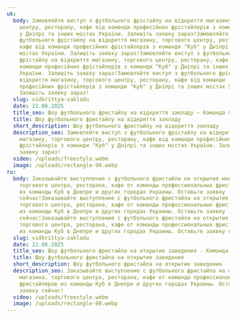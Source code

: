 ```yaml
---
uk:
  body: Замовляйте виступ з футбольного фрістайлу на відкриття магазину, торгового
    центру, ресторану, кафе від команди професійних фрістайлерів з команди "Куб"
    у Дніпрі та інших містах України. Залишіть заявку зараз!Замовляйте виступ з
    футбольного фрістайлу на відкриття магазину, торгового центру, ресторану,
    кафе від команди професійних фрістайлерів з команди "Куб" у Дніпрі та інших
    містах України. Залишіть заявку зараз!Замовляйте виступ з футбольного
    фрістайлу на відкриття магазину, торгового центру, ресторану, кафе від
    команди професійних фрістайлерів з команди "Куб" у Дніпрі та інших містах
    України. Залишіть заявку зараз!Замовляйте виступ з футбольного фрістайлу на
    відкриття магазину, торгового центру, ресторану, кафе від команди
    професійних фрістайлерів з команди "Куб" у Дніпрі та інших містах України.
    Залишіть заявку зараз!
  slug: vidkrittya-zakladu
  date: 21.06.2025
  title_seo: Шоу футбольного фристайлу на відкриття закладу — Команда CUBE
  title: Шоу футбольного фристайлу на відкриття закладу
  short_description: Шоу футбольного фристайлу на відкриття закладу
  description_seo: Замовляйте виступ з футбольного фрістайлу на відкриття
    магазину, торгового центру, ресторану, кафе від команди професійних
    фрістайлерів з команди "Куб" у Дніпрі та інших містах України. Залишіть
    заявку зараз!
  video: /uploads/freestyle.webm
  image: /uploads/rectangle-90.webp
ru:
  body: Заказывайте выступление с футбольного фристайла на открытие магазина,
    торгового центра, ресторана, кафе от команды профессиональных фристайлеров
    из команды Куб в Днепре и других городах Украины. Оставьте заявку
    сейчас!Заказывайте выступление с футбольного фристайла на открытие магазина,
    торгового центра, ресторана, кафе от команды профессиональных фристайлеров
    из команды Куб в Днепре и других городах Украины. Оставьте заявку
    сейчас!Заказывайте выступление с футбольного фристайла на открытие магазина,
    торгового центра, ресторана, кафе от команды профессиональных фристайлеров
    из команды Куб в Днепре и других городах Украины. Оставьте заявку сейчас!
  slug: vidkrittya-zakladu
  date: 21.06.2025
  title_seo: Шоу футбольного фристайла на открытие заведения - Команда CUBE
  title: Шоу футбольного фристайла на открытие заведения
  short_description: Шоу футбольного фристайла на открытие заведения
  description_seo: Заказывайте выступление с футбольного фристайла на открытие
    магазина, торгового центра, ресторана, кафе от команды профессиональных
    фристайлеров из команды Куб в Днепре и других городах Украины. Оставьте
    заявку сейчас!
  video: /uploads/freestyle.webm
  image: /uploads/rectangle-90.webp
---
```

